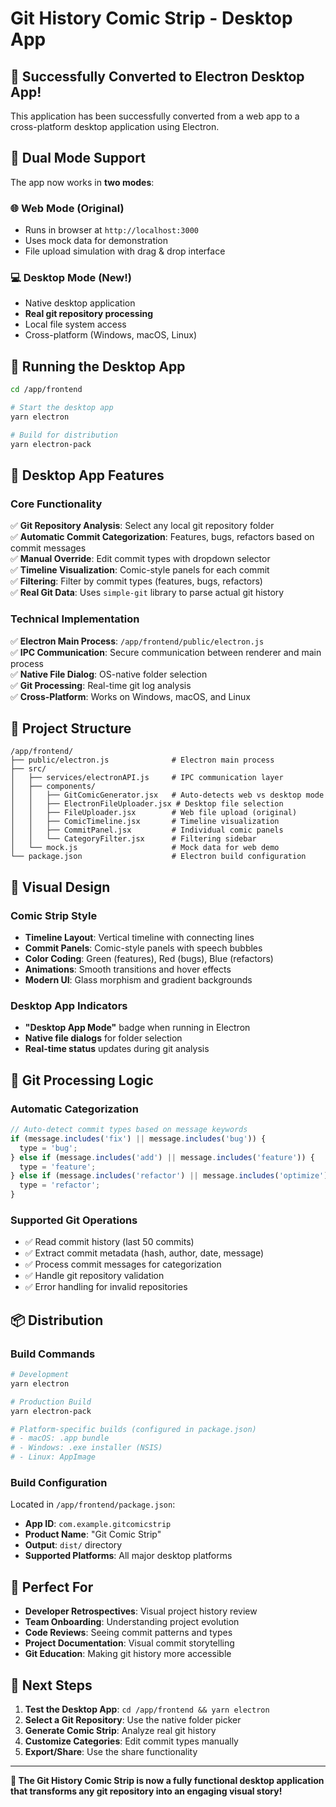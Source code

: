 # Git History Comic Strip - Desktop App

## 🎉 Successfully Converted to Electron Desktop App!

This application has been successfully converted from a web app to a cross-platform desktop application using Electron.

## 📱 Dual Mode Support

The app now works in **two modes**:

### 🌐 Web Mode (Original)
- Runs in browser at `http://localhost:3000`
- Uses mock data for demonstration
- File upload simulation with drag & drop interface

### 💻 Desktop Mode (New!)
- Native desktop application 
- **Real git repository processing**
- Local file system access
- Cross-platform (Windows, macOS, Linux)

## 🚀 Running the Desktop App

```bash
cd /app/frontend

# Start the desktop app
yarn electron

# Build for distribution
yarn electron-pack
```

## 🔧 Desktop App Features

### Core Functionality
✅ **Git Repository Analysis**: Select any local git repository folder  
✅ **Automatic Commit Categorization**: Features, bugs, refactors based on commit messages  
✅ **Manual Override**: Edit commit types with dropdown selector  
✅ **Timeline Visualization**: Comic-style panels for each commit  
✅ **Filtering**: Filter by commit types (features, bugs, refactors)  
✅ **Real Git Data**: Uses `simple-git` library to parse actual git history  

### Technical Implementation
✅ **Electron Main Process**: `/app/frontend/public/electron.js`  
✅ **IPC Communication**: Secure communication between renderer and main process  
✅ **Native File Dialog**: OS-native folder selection  
✅ **Git Processing**: Real-time git log analysis  
✅ **Cross-Platform**: Works on Windows, macOS, and Linux  

## 📁 Project Structure

```
/app/frontend/
├── public/electron.js              # Electron main process
├── src/
│   ├── services/electronAPI.js     # IPC communication layer
│   ├── components/
│   │   ├── GitComicGenerator.jsx   # Auto-detects web vs desktop mode
│   │   ├── ElectronFileUploader.jsx # Desktop file selection
│   │   ├── FileUploader.jsx        # Web file upload (original)
│   │   ├── ComicTimeline.jsx       # Timeline visualization
│   │   ├── CommitPanel.jsx         # Individual comic panels
│   │   └── CategoryFilter.jsx      # Filtering sidebar
│   └── mock.js                     # Mock data for web demo
└── package.json                    # Electron build configuration
```

## 🎨 Visual Design

### Comic Strip Style
- **Timeline Layout**: Vertical timeline with connecting lines
- **Commit Panels**: Comic-style panels with speech bubbles  
- **Color Coding**: Green (features), Red (bugs), Blue (refactors)
- **Animations**: Smooth transitions and hover effects
- **Modern UI**: Glass morphism and gradient backgrounds

### Desktop App Indicators  
- **"Desktop App Mode"** badge when running in Electron
- **Native file dialogs** for folder selection
- **Real-time status** updates during git analysis

## 🔄 Git Processing Logic

### Automatic Categorization
```javascript
// Auto-detect commit types based on message keywords
if (message.includes('fix') || message.includes('bug')) {
  type = 'bug';
} else if (message.includes('add') || message.includes('feature')) {
  type = 'feature'; 
} else if (message.includes('refactor') || message.includes('optimize')) {
  type = 'refactor';
}
```

### Supported Git Operations
- ✅ Read commit history (last 50 commits)
- ✅ Extract commit metadata (hash, author, date, message)
- ✅ Process commit messages for categorization  
- ✅ Handle git repository validation
- ✅ Error handling for invalid repositories

## 📦 Distribution

### Build Commands
```bash
# Development
yarn electron

# Production Build
yarn electron-pack

# Platform-specific builds (configured in package.json)
# - macOS: .app bundle  
# - Windows: .exe installer (NSIS)
# - Linux: AppImage
```

### Build Configuration
Located in `/app/frontend/package.json`:
- **App ID**: `com.example.gitcomicstrip`
- **Product Name**: "Git Comic Strip"
- **Output**: `dist/` directory
- **Supported Platforms**: All major desktop platforms

## 🎯 Perfect For

- **Developer Retrospectives**: Visual project history review
- **Team Onboarding**: Understanding project evolution  
- **Code Reviews**: Seeing commit patterns and types
- **Project Documentation**: Visual commit storytelling
- **Git Education**: Making git history more accessible

## 🚀 Next Steps

1. **Test the Desktop App**: `cd /app/frontend && yarn electron`
2. **Select a Git Repository**: Use the native folder picker
3. **Generate Comic Strip**: Analyze real git history  
4. **Customize Categories**: Edit commit types manually
5. **Export/Share**: Use the share functionality

---

**🎊 The Git History Comic Strip is now a fully functional desktop application that transforms any git repository into an engaging visual story!**